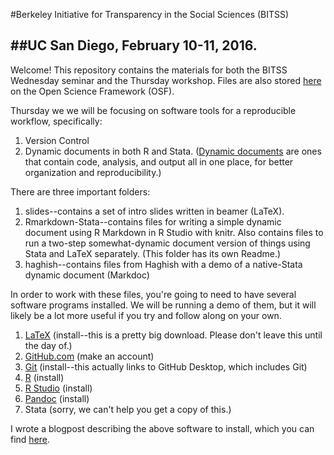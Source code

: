 #Berkeley Initiative for Transparency in the Social Sciences (BITSS)

##UC San Diego, February 10-11, 2016.
--------------------------------------

Welcome! This repository contains the materials for both the  BITSS Wednesday seminar and the Thursday workshop. Files are also stored [here](https://osf.io/fdwyx/) on the Open Science Framework (OSF).

Thursday we we will be focusing on software tools for a reproducible workflow, specifically:

1. Version Control
2. Dynamic documents in both R and Stata. ([Dynamic documents](http://rmarkdown.rstudio.com/) are ones that contain code, analysis, and output all in one place, for better organization and reproducibility.)

There are three important folders:

1. slides--contains a set of intro slides written in beamer (LaTeX).
2. Rmarkdown-Stata--contains files for writing a simple dynamic document using R Markdown in R Studio with knitr. Also contains files to run a two-step somewhat-dynamic document version of things using Stata and LaTeX separately. (This folder has its own Readme.)
3. haghish--contains files from Haghish with a demo of a native-Stata dynamic document (Markdoc)

In order to work with these files, you're going to need to have several software programs installed. We will be running a demo of them, but it will likely be a lot more useful if you try and follow along on your own. 

1. [LaTeX](https://latex-project.org/ftp.html) (install--this is a pretty big download. Please don't leave this until the day of.)
3. [GitHub.com](http://github.com) (make an account)
4. [Git](https://desktop.github.com/) (install--this actually links to GitHub Desktop, which includes Git)
5. [R](https://www.r-project.org/) (install)
6. [R Studio](https://www.rstudio.com/products/RStudio/) (install)
7. [Pandoc](http://pandoc.org/installing.html) (install)
8. Stata (sorry, we can't help you get a copy of this.)

I wrote a blogpost describing the above software to install, which you can find [here](http://www.bitss.org/2016/01/08/open-source-software-for-reproducible-social-science/).
